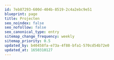 ```yaml
---
id: 7eb87293-600d-404b-8519-2c4a2ebc9e51
blueprint: page
title: Projecten
seo_noindex: false
seo_nofollow: false
seo_canonical_type: entry
sitemap_change_frequency: weekly
sitemap_priority: 0.5
updated_by: b40458fa-e73a-4f88-bfa1-570cd54b72e0
updated_at: 1650310127
---
```

